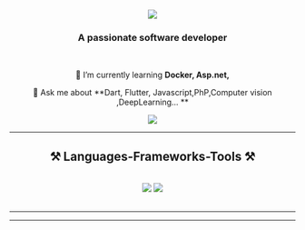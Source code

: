 
<h1 align="center">
    <img src="https://readme-typing-svg.herokuapp.com/?font=Righteous&size=35&center=true&vCenter=true&width=500&height=70&duration=4000&lines=Hi+There!+👋;+I'm+AmirHosein Izadpanahi!;" />
</h1>

<h3 align="center">A passionate software developer </h3>

<br/>

<div align="center">
 
 
 🌱 I’m currently learning **Docker, Asp.net,**

💬 Ask me about **Dart, Flutter, Javascript,PhP,Computer vision ,DeepLearning... **


 </div>
 
<div align="center"> 
  <a href="mailto:amirhoseinaidev@gmail.com">
    <img src="https://img.shields.io/badge/Gmail-333333?style=for-the-badge&logo=gmail&logoColor=red" />
  </a>

</div>

 <hr/>
 
<h2 align="center">⚒️ Languages-Frameworks-Tools ⚒️</h2>
<br/>
<div align="center">
    <img src="https://skillicons.dev/icons?i=react,bootstrap,aiscript,anaconda,cs,html,css,vscode,github,git,dart" />
    <img src="https://skillicons.dev/icons?i=nodejs,python,javascript,typescript,express,docker,mongodb,dotnet,java,nestjs,mysql,flutter,php" /><br>
</div>

<br/>
<hr/>

</div>

<hr/>

<br/>
